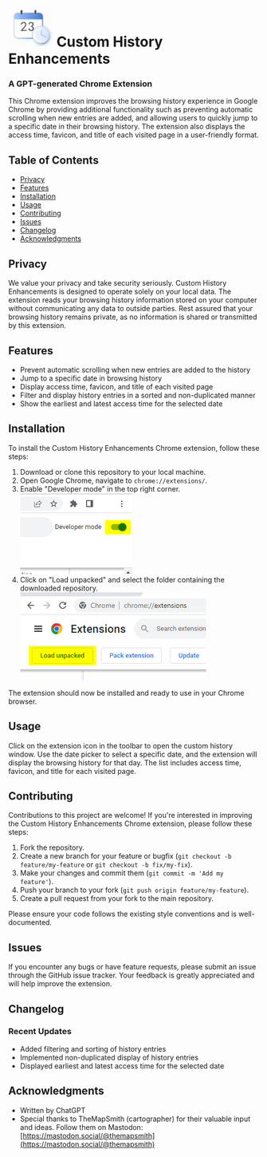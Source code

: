 # ![icon.png](icon-lg.png) Custom History Enhancements 
### A GPT-generated Chrome Extension

This Chrome extension improves the browsing history experience in Google Chrome by providing additional functionality such as preventing automatic scrolling when new entries are added, and allowing users to quickly jump to a specific date in their browsing history. The extension also displays the access time, favicon, and title of each visited page in a user-friendly format.

## Table of Contents

- [Privacy](#privacy)
- [Features](#features)
- [Installation](#installation)
- [Usage](#usage)
- [Contributing](#contributing)
- [Issues](#issues)
- [Changelog](#changelog)
- [Acknowledgments](#acknowledgments)

## Privacy
We value your privacy and take security seriously. Custom History Enhancements is designed to operate solely on your local data. The extension reads your browsing history information stored on your computer without communicating any data to outside parties. Rest assured that your browsing history remains private, as no information is shared or transmitted by this extension.

## Features

- Prevent automatic scrolling when new entries are added to the history
- Jump to a specific date in browsing history
- Display access time, favicon, and title of each visited page
- Filter and display history entries in a sorted and non-duplicated manner
- Show the earliest and latest access time for the selected date

## Installation

To install the Custom History Enhancements Chrome extension, follow these steps:

1. Download or clone this repository to your local machine.
2. Open Google Chrome, navigate to `chrome://extensions/`.
3. Enable "Developer mode" in the top right corner.
![Dev mode](readme-imgs/dev-mode.png)
4. Click on "Load unpacked" and select the folder containing the downloaded repository.
![load unpacked](readme-imgs/load-unpacked.png)

The extension should now be installed and ready to use in your Chrome browser.

## Usage

Click on the extension icon in the toolbar to open the custom history window. Use the date picker to select a specific date, and the extension will display the browsing history for that day. The list includes access time, favicon, and title for each visited page.

## Contributing

Contributions to this project are welcome! If you're interested in improving the Custom History Enhancements Chrome extension, please follow these steps:

1. Fork the repository.
2. Create a new branch for your feature or bugfix (`git checkout -b feature/my-feature` or `git checkout -b fix/my-fix`).
3. Make your changes and commit them (`git commit -m 'Add my feature'`).
4. Push your branch to your fork (`git push origin feature/my-feature`).
5. Create a pull request from your fork to the main repository.

Please ensure your code follows the existing style conventions and is well-documented.

## Issues

If you encounter any bugs or have feature requests, please submit an issue through the GitHub issue tracker. Your feedback is greatly appreciated and will help improve the extension.

## Changelog

### Recent Updates
- Added filtering and sorting of history entries
- Implemented non-duplicated display of history entries
- Displayed earliest and latest access time for the selected date

## Acknowledgments

- Written by ChatGPT
- Special thanks to TheMapSmith (cartographer) for their valuable input and ideas. Follow them on Mastodon: [https://mastodon.social/@themapsmith](https://mastodon.social/@themapsmith)
